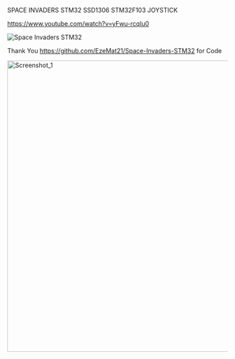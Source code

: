 SPACE INVADERS STM32 SSD1306 STM32F103 JOYSTICK

https://www.youtube.com/watch?v=yFwu-rcqIu0

![Space Invaders STM32](https://github.com/offpic/SPACE-INVADERS-STM32-SSD1306-STM32F103-JOYSTICK/assets/31142397/105f530e-317e-43f4-a440-5f7c279a1a89)

Thank You https://github.com/EzeMat21/Space-Invaders-STM32 for Code

<img width="666" alt="Screenshot_1" src="https://github.com/offpic/SPACE-INVADERS-STM32-SSD1306-STM32F103-JOYSTICK/assets/31142397/f724c628-b137-4f6e-a94a-ea5e67e6f268">



